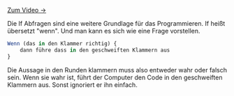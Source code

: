 [Zum Video →](https://www.youtube.com/watch?v=nd2I0rtg0uE)

Die If Abfragen sind eine weitere Grundlage für das Programmieren. If heißt übersetzt "wenn". Und man kann es sich wie eine Frage vorstellen.
```javascript
Wenn (das in den Klammer richtig) {
    dann führe dass in den geschweiften Klammern aus
}
```
Die Aussage in den Runden klammern muss also entweder wahr oder falsch sein. Wenn sie wahr ist, führt der Computer den Code in den geschweiften Klammern aus. Sonst ignoriert er ihn einfach.